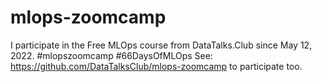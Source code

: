 # mlops-zoomcamp
I participate in the Free MLOps course from DataTalks.Club since May 12, 2022.
#mlopszoomcamp
#66DaysOfMLOps
See: https://github.com/DataTalksClub/mlops-zoomcamp to participate too.
